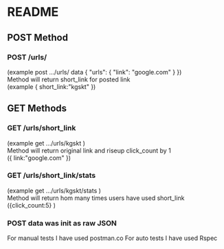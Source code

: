 # README

<h2>POST Method </h2>
<h3>POST /urls/</h3> 
(example post .../urls/
data { "urls":  { "link": "google.com" } })
<br>
Method will return short_link for posted link <br>
(example { short_link:"kgskt" }) <br>
<h2>GET Methods</h2>
<h3>GET /urls/short_link </h3>
(example get .../urls/kgskt )
<br>
Method will return original link and riseup click_count by  1<br>
({ link:"google.com" }) 
<h3>GET /urls/short_link/stats</h3>
(example get .../urls/kgskt/stats )
<br>
Method will return hom many times users have used short_link
<br>
({click_count:5} )
<br>

<h3>POST data was init as raw JSON</h3>
For manual tests I have used postman.co
For auto tests I have used Rspec



